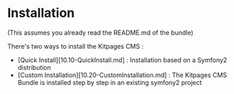 Installation
============

(This assumes you already read the README.md of the bundle)

There's two ways to install the Kitpages CMS :

* [Quick Install][10.10-QuickInstall.md] : Installation based on a Symfony2 distribution
* [Custom Installation][10.20-CustomInstallation.md] : The Kitpages CMS Bundle is installed step by step in an existing symfony2 project
